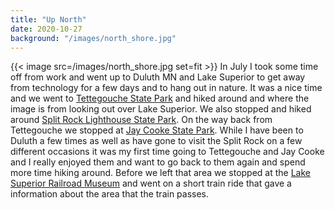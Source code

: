```yaml
---
title: "Up North"
date: 2020-10-27
background: "/images/north_shore.jpg"
---
```

{{< image src=/images/north_shore.jpg  set=fit >}}
In July I took some time off from work and went up to Duluth MN and Lake Superior to get away from technology for a few days and to hang out in nature.   It was a nice time and we went to [Tettegouche State Park](https://www.dnr.state.mn.us/state_parks/park.html?id=spk00269#homepage) and hiked around and where the image is from looking out over Lake Superior.  We also stopped and hiked around [Split Rock Lighthouse State Park](https://www.dnr.state.mn.us/state_parks/park.html?id=spk00266#homepage).  On the way back from Tettegouche we stopped at [Jay Cooke State Park](https://www.dnr.state.mn.us/state_parks/park.html?id=spk00187#homepage).  While I have been to Duluth a few times as well as have gone to visit the Split Rock on a few different occasions it was my first time going to Tettegouche and Jay Cooke and I really enjoyed them and want to go back to them again and spend more time hiking around.  Before we left that area we stopped at the [Lake Superior Railroad Museum](https://lsrm.org) and went on a short train ride that gave a information about the area that the train passes.
